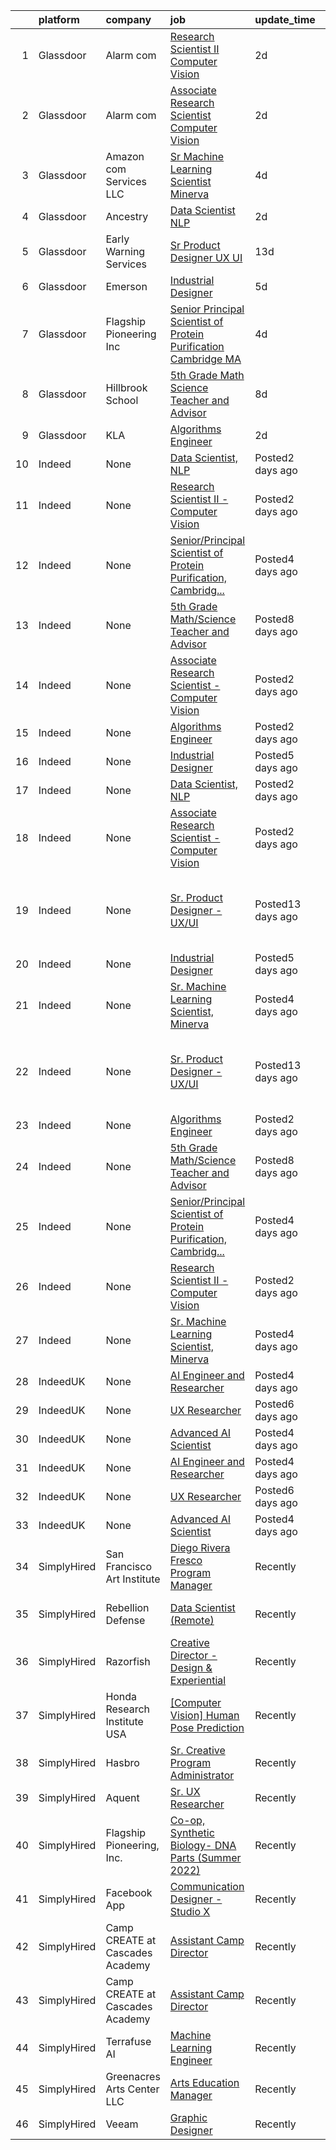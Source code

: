 

|    | platform    | company                         | job                                                                                                                                                                                                                                                                                                                               | update_time       | location                                                      |
|---:|:------------|:--------------------------------|:----------------------------------------------------------------------------------------------------------------------------------------------------------------------------------------------------------------------------------------------------------------------------------------------------------------------------------|:------------------|:--------------------------------------------------------------|
|  1 | Glassdoor   | Alarm com                       | [Research Scientist II   Computer Vision](https://www.glassdoor.com/partner/jobListing.htm?pos=106&ao=1136043&s=58&guid=0000017e42bf87249b8791ebcc149b4d&src=GD_JOB_AD&t=SR&vt=w&ea=1&cs=1_664c8a28&cb=1641797355477&jobListingId=1007550762387&jrtk=3-0-1fp1bv1qmu2ns801-1fp1bv1r1hije800-514a737709595398-)                     | 2d                | Tysons Corner, VA                                             |
|  2 | Glassdoor   | Alarm com                       | [Associate Research Scientist   Computer Vision](https://www.glassdoor.com/partner/jobListing.htm?pos=109&ao=1136043&s=58&guid=0000017e42bf87249b8791ebcc149b4d&src=GD_JOB_AD&t=SR&vt=w&ea=1&cs=1_9089c279&cb=1641797355478&jobListingId=1007550762374&jrtk=3-0-1fp1bv1qmu2ns801-1fp1bv1r1hije800-79d4ed266fc94cc6-)              | 2d                | Tysons Corner, VA                                             |
|  3 | Glassdoor   | Amazon com Services LLC         | [Sr  Machine Learning Scientist  Minerva](https://www.glassdoor.com/partner/jobListing.htm?pos=102&ao=1136043&s=58&guid=0000017e42bf87249b8791ebcc149b4d&src=GD_JOB_AD&t=SR&vt=w&cs=1_c1acbaba&cb=1641797355476&jobListingId=1007544211251&jrtk=3-0-1fp1bv1qmu2ns801-1fp1bv1r1hije800-604f1bf7b2bf513a-)                          | 4d                | San Diego, CA                                                 |
|  4 | Glassdoor   | Ancestry                        | [Data Scientist  NLP](https://www.glassdoor.com/partner/jobListing.htm?pos=103&ao=1136043&s=58&guid=0000017e42bf87249b8791ebcc149b4d&src=GD_JOB_AD&t=SR&vt=w&cs=1_cee24820&cb=1641797355477&jobListingId=1007551682384&jrtk=3-0-1fp1bv1qmu2ns801-1fp1bv1r1hije800-17debaaebce90917-)                                              | 2d                | Remote                                                        |
|  5 | Glassdoor   | Early Warning Services          | [Sr  Product Designer   UX UI](https://www.glassdoor.com/partner/jobListing.htm?pos=105&ao=1136043&s=58&guid=0000017e42bf87249b8791ebcc149b4d&src=GD_JOB_AD&t=SR&vt=w&ea=1&cs=1_fa685445&cb=1641797355477&jobListingId=1007531328048&jrtk=3-0-1fp1bv1qmu2ns801-1fp1bv1r1hije800-55ac4440cce23a4b-)                                | 13d               | San Francisco, CA                                             |
|  6 | Glassdoor   | Emerson                         | [Industrial Designer](https://www.glassdoor.com/partner/jobListing.htm?pos=108&ao=1136043&s=58&guid=0000017e42bf87249b8791ebcc149b4d&src=GD_JOB_AD&t=SR&vt=w&cs=1_bd17f3d9&cb=1641797355478&jobListingId=1007542923149&jrtk=3-0-1fp1bv1qmu2ns801-1fp1bv1r1hije800-70d2171d1abd0f30-)                                              | 5d                | Elyria, OH                                                    |
|  7 | Glassdoor   | Flagship Pioneering  Inc        | [Senior Principal Scientist of Protein Purification  Cambridge MA](https://www.glassdoor.com/partner/jobListing.htm?pos=107&ao=1136043&s=58&guid=0000017e42bf87249b8791ebcc149b4d&src=GD_JOB_AD&t=SR&vt=w&cs=1_06df2bac&cb=1641797355477&jobListingId=1007546223416&jrtk=3-0-1fp1bv1qmu2ns801-1fp1bv1r1hije800-fae9618b818a2f94-) | 4d                | Cambridge, MA                                                 |
|  8 | Glassdoor   | Hillbrook School                | [5th Grade Math Science Teacher and Advisor](https://www.glassdoor.com/partner/jobListing.htm?pos=104&ao=1136043&s=58&guid=0000017e42bf87249b8791ebcc149b4d&src=GD_JOB_AD&t=SR&vt=w&cs=1_09809799&cb=1641797355477&jobListingId=1007537774037&jrtk=3-0-1fp1bv1qmu2ns801-1fp1bv1r1hije800-491c8e2b3222c27f-)                       | 8d                | Los Gatos, CA                                                 |
|  9 | Glassdoor   | KLA                             | [Algorithms Engineer](https://www.glassdoor.com/partner/jobListing.htm?pos=101&ao=1136043&s=58&guid=0000017e42bf87249b8791ebcc149b4d&src=GD_JOB_AD&t=SR&vt=w&cs=1_9ceea7ef&cb=1641797355476&jobListingId=1007551311170&jrtk=3-0-1fp1bv1qmu2ns801-1fp1bv1r1hije800-3b17779374714fed-)                                              | 2d                | Ann Arbor, MI                                                 |
| 10 | Indeed      | None                            | [Data Scientist, NLP](https://www.indeed.com/rc/clk?jk=17debaaebce90917&fccid=8a644f7a25dca5dc&vjs=3)                                                                                                                                                                                                                             | Posted2 days ago  | Remote                                                        |
| 11 | Indeed      | None                            | [Research Scientist II - Computer Vision](https://www.indeed.com/rc/clk?jk=514a737709595398&fccid=18061989e771e071&vjs=3)                                                                                                                                                                                                         | Posted2 days ago  | Tysons, VA 22102+1 location                                   |
| 12 | Indeed      | None                            | [Senior/Principal Scientist of Protein Purification, Cambridg...](https://www.indeed.com/rc/clk?jk=fae9618b818a2f94&fccid=22489c4990c80a96&vjs=3)                                                                                                                                                                                 | Posted4 days ago  | Cambridge, MA 02142 (Kendall Square area)                     |
| 13 | Indeed      | None                            | [5th Grade Math/Science Teacher and Advisor](https://www.indeed.com/rc/clk?jk=491c8e2b3222c27f&fccid=a1c87d716881af96&vjs=3)                                                                                                                                                                                                      | Posted8 days ago  | Los Gatos, CA 95032                                           |
| 14 | Indeed      | None                            | [Associate Research Scientist - Computer Vision](https://www.indeed.com/rc/clk?jk=79d4ed266fc94cc6&fccid=18061989e771e071&vjs=3)                                                                                                                                                                                                  | Posted2 days ago  | Tysons, VA 22102+1 location                                   |
| 15 | Indeed      | None                            | [Algorithms Engineer](https://www.indeed.com/rc/clk?jk=3b17779374714fed&fccid=c8fc142c28286059&vjs=3)                                                                                                                                                                                                                             | Posted2 days ago  | Ann Arbor, MI                                                 |
| 16 | Indeed      | None                            | [Industrial Designer](https://www.indeed.com/rc/clk?jk=70d2171d1abd0f30&fccid=c3d73a6fd53e8543&vjs=3)                                                                                                                                                                                                                             | Posted5 days ago  | Elyria, OH                                                    |
| 17 | Indeed      | None                            | [Data Scientist, NLP](https://www.indeed.com/rc/clk?jk=17debaaebce90917&fccid=8a644f7a25dca5dc&vjs=3)                                                                                                                                                                                                                             | Posted2 days ago  | Remote                                                        |
| 18 | Indeed      | None                            | [Associate Research Scientist - Computer Vision](https://www.indeed.com/rc/clk?jk=79d4ed266fc94cc6&fccid=18061989e771e071&vjs=3)                                                                                                                                                                                                  | Posted2 days ago  | Tysons, VA 22102+1 location                                   |
| 19 | Indeed      | None                            | [Sr. Product Designer - UX/UI](https://www.indeed.com/company/Early-Warning-Services/jobs/Senior-Product-Designer-55ac4440cce23a4b?fccid=094bfee9de38aca9&vjs=3)                                                                                                                                                                  | Posted13 days ago | San Francisco, CA 94111 (Financial District/South Beach area) |
| 20 | Indeed      | None                            | [Industrial Designer](https://www.indeed.com/rc/clk?jk=70d2171d1abd0f30&fccid=c3d73a6fd53e8543&vjs=3)                                                                                                                                                                                                                             | Posted5 days ago  | Elyria, OH                                                    |
| 21 | Indeed      | None                            | [Sr. Machine Learning Scientist, Minerva](https://www.indeed.com/rc/clk?jk=604f1bf7b2bf513a&fccid=fe2d21eef233e94a&vjs=3)                                                                                                                                                                                                         | Posted4 days ago  | San Diego, CA                                                 |
| 22 | Indeed      | None                            | [Sr. Product Designer - UX/UI](https://www.indeed.com/company/Early-Warning-Services/jobs/Senior-Product-Designer-55ac4440cce23a4b?fccid=094bfee9de38aca9&vjs=3)                                                                                                                                                                  | Posted13 days ago | San Francisco, CA 94111 (Financial District/South Beach area) |
| 23 | Indeed      | None                            | [Algorithms Engineer](https://www.indeed.com/rc/clk?jk=3b17779374714fed&fccid=c8fc142c28286059&vjs=3)                                                                                                                                                                                                                             | Posted2 days ago  | Ann Arbor, MI                                                 |
| 24 | Indeed      | None                            | [5th Grade Math/Science Teacher and Advisor](https://www.indeed.com/rc/clk?jk=491c8e2b3222c27f&fccid=a1c87d716881af96&vjs=3)                                                                                                                                                                                                      | Posted8 days ago  | Los Gatos, CA 95032                                           |
| 25 | Indeed      | None                            | [Senior/Principal Scientist of Protein Purification, Cambridg...](https://www.indeed.com/rc/clk?jk=fae9618b818a2f94&fccid=22489c4990c80a96&vjs=3)                                                                                                                                                                                 | Posted4 days ago  | Cambridge, MA 02142 (Kendall Square area)                     |
| 26 | Indeed      | None                            | [Research Scientist II - Computer Vision](https://www.indeed.com/rc/clk?jk=514a737709595398&fccid=18061989e771e071&vjs=3)                                                                                                                                                                                                         | Posted2 days ago  | Tysons, VA 22102+1 location                                   |
| 27 | Indeed      | None                            | [Sr. Machine Learning Scientist, Minerva](https://www.indeed.com/rc/clk?jk=604f1bf7b2bf513a&fccid=fe2d21eef233e94a&vjs=3)                                                                                                                                                                                                         | Posted4 days ago  | San Diego, CA                                                 |
| 28 | IndeedUK    | None                            | [AI Engineer and Researcher](https://uk.indeed.com/rc/clk?jk=971dae2ec6aa8ce6&fccid=9353252f275fbb30&vjs=3)                                                                                                                                                                                                                       | Posted4 days ago  | London                                                        |
| 29 | IndeedUK    | None                            | [UX Researcher](https://uk.indeed.com/company/Beyond/jobs/Ux-Researcher-8ae97d8e0f37a6bc?fccid=b204bd52c0ff20c1&vjs=3)                                                                                                                                                                                                            | Posted6 days ago  | London                                                        |
| 30 | IndeedUK    | None                            | [Advanced AI Scientist](https://uk.indeed.com/rc/clk?jk=ded49cb56db9652f&fccid=f754b71a46a65c3c&vjs=3)                                                                                                                                                                                                                            | Posted4 days ago  | London                                                        |
| 31 | IndeedUK    | None                            | [AI Engineer and Researcher](https://uk.indeed.com/rc/clk?jk=971dae2ec6aa8ce6&fccid=9353252f275fbb30&vjs=3)                                                                                                                                                                                                                       | Posted4 days ago  | London                                                        |
| 32 | IndeedUK    | None                            | [UX Researcher](https://uk.indeed.com/company/Beyond/jobs/Ux-Researcher-8ae97d8e0f37a6bc?fccid=b204bd52c0ff20c1&vjs=3)                                                                                                                                                                                                            | Posted6 days ago  | London                                                        |
| 33 | IndeedUK    | None                            | [Advanced AI Scientist](https://uk.indeed.com/rc/clk?jk=ded49cb56db9652f&fccid=f754b71a46a65c3c&vjs=3)                                                                                                                                                                                                                            | Posted4 days ago  | London                                                        |
| 34 | SimplyHired | San Francisco Art Institute     | [Diego Rivera Fresco Program Manager](https://www.simplyhired.com/job/ZEz5Ar479KYbyXEIITAMVX6coUqxGbU43S5q5rdVD6mOK71p8N0diA?q=generative+art)                                                                                                                                                                                    | Recently          | San Francisco, CA                                             |
| 35 | SimplyHired | Rebellion Defense               | [Data Scientist (Remote)](https://www.simplyhired.com/job/t3fMJwyktBdJmacn3VYRRC26g1ETlgKisTtEVHy8EO8-LT_fh0EjBQ?q=generative+art)                                                                                                                                                                                                | Recently          | Washington, DC +1 location                                    |
| 36 | SimplyHired | Razorfish                       | [Creative Director - Design & Experiential](https://www.simplyhired.com/job/5TDALiFcDiyt12iajJ7n17mm9oXEcumXYtSkRXl8HSwMBCB7iTNM4w?q=generative+art)                                                                                                                                                                              | Recently          | New York, NY                                                  |
| 37 | SimplyHired | Honda Research Institute USA    | [[Computer Vision] Human Pose Prediction](https://www.simplyhired.com/job/W1edUV0AHHe4xpCPjA92o99-AO1HbCLE4Kbv4zCUtubCJea2xgB-SA?q=generative+art)                                                                                                                                                                                | Recently          | San Jose, CA                                                  |
| 38 | SimplyHired | Hasbro                          | [Sr. Creative Program Administrator](https://www.simplyhired.com/job/eAw3lYnJXQSuJVpdow4zJpMmBw6Q8mNRDUuYQ66UBroU7KHOa8-qFA?q=generative+art)                                                                                                                                                                                     | Recently          | Pawtucket, RI                                                 |
| 39 | SimplyHired | Aquent                          | [Sr. UX Researcher](https://www.simplyhired.com/job/355Oy0CpR4lq3bdcShdWgsewX5AEUhmsvdv34wFXB7ntJ6VShss46A?q=generative+art)                                                                                                                                                                                                      | Recently          | Spring, TX                                                    |
| 40 | SimplyHired | Flagship Pioneering, Inc.       | [Co-op, Synthetic Biology- DNA Parts (Summer 2022)](https://www.simplyhired.com/job/LduesYvxVKklmb8fbKv_G2tiIfAmPY8QRtlKAKGoDTZvcGS2_SsT2g?q=generative+art)                                                                                                                                                                      | Recently          | Cambridge, MA                                                 |
| 41 | SimplyHired | Facebook App                    | [Communication Designer - Studio X](https://www.simplyhired.com/job/Q1So4rlqk_xx8iZWHmO1MZwaBp3Znec_gksGCa9wZ2vBQz4GL8XPjQ?q=generative+art)                                                                                                                                                                                      | Recently          | Remote +1 location                                            |
| 42 | SimplyHired | Camp CREATE at Cascades Academy | [Assistant Camp Director](https://www.simplyhired.com/job/CD7Cpnjm2fwPYt7jehNGnx8ZO329mdL9z1FNyNhOs1gLQuho_O_Hjg?q=generative+art)                                                                                                                                                                                                | Recently          | Bend, OR                                                      |
| 43 | SimplyHired | Camp CREATE at Cascades Academy | [Assistant Camp Director](https://www.simplyhired.com/job/CD7Cpnjm2fwPYt7jehNGnx8ZO329mdL9z1FNyNhOs1gLQuho_O_Hjg?q=generative+art)                                                                                                                                                                                                | Recently          | Bend, OR                                                      |
| 44 | SimplyHired | Terrafuse AI                    | [Machine Learning Engineer](https://www.simplyhired.com/job/c3bBdkeI-nl0D7Kw3IYi6esYB7vEiVuk692hKkTesHh2neeNdzajLg?q=generative+art)                                                                                                                                                                                              | Recently          | San Francisco, CA                                             |
| 45 | SimplyHired | Greenacres Arts Center LLC      | [Arts Education Manager](https://www.simplyhired.com/job/TWO4thceSGFv-a5Sy85PPTalBgKZnGT05hJt17wx0KvAsmxpu_kjjQ?q=generative+art)                                                                                                                                                                                                 | Recently          | Cincinnati, OH                                                |
| 46 | SimplyHired | Veeam                           | [Graphic Designer](https://www.simplyhired.com/job/qN2kjU17hMOP8QUqQU086k4DzsanGV3qYqOAxMwSKv3p_6AHFBJN0A?q=generative+art)                                                                                                                                                                                                       | Recently          | Alpharetta, GA                                                |